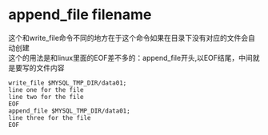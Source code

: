 # append_file filename
这个和write_file命令不同的地方在于这个命令如果在目录下没有对应的文件会自动创建  
这个的用法是和linux里面的EOF差不多的：append_file开头,以EOF结尾，中间就是要写的文件内容  
```
write_file $MYSQL_TMP_DIR/data01;
line one for the file
line two for the file
EOF
append_file $MYSQL_TMP_DIR/data01;
line three for the file
EOF
```



